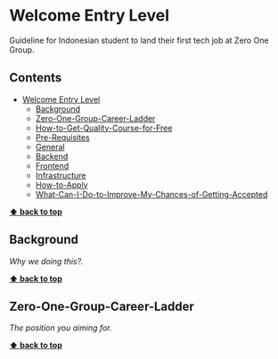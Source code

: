 # Welcome Entry Level

Guideline for Indonesian student to land their first tech job at Zero One Group.

## Contents

- [Welcome Entry Level](#welcome-entry-level)
  - [Background](#background)
  - [Zero-One-Group-Career-Ladder](#Zero-One-Group-Career-Ladder)
  - [How-to-Get-Quality-Course-for-Free](#How-to-Get-Quality-Course-for-Free)
  - [Pre-Requisites](#Pre-Requisites)
  - [General](#General)
  - [Backend](#Backend)
  - [Frontend](#Frontend)
  - [Infrastructure](#Infrastructure)
  - [How-to-Apply](#How-to-Apply)
  - [What-Can-I-Do-to-Improve-My-Chances-of-Getting-Accepted](#What-can-I-do-to-improve-my-chances-of-getting-accepted)

**[⬆ back to top](#contents)**

## Background

_Why we doing this?._

**[⬆ back to top](#contents)**

## Zero-One-Group-Career-Ladder

_The position you aiming for._

**[⬆ back to top](#contents)**

